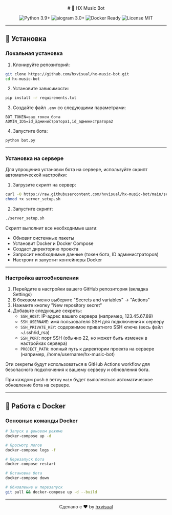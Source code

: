 <div align="center">
# 🎵 HX Music Bot
</div>

<div align="center">

![Python 3.9+](https://img.shields.io/badge/Python-3.9%2B-blue?style=for-the-badge&logo=python)
![aiogram 3.0+](https://img.shields.io/badge/aiogram-3.0%2B-blue?style=for-the-badge)
![Docker Ready](https://img.shields.io/badge/Docker-Ready-blue?style=for-the-badge&logo=docker)
![License MIT](https://img.shields.io/badge/License-MIT-green?style=for-the-badge)

</div>

<hr>

## 🚀 Установка

### Локальная установка

1. Клонируйте репозиторий:

```bash
git clone https://github.com/hxvisual/hx-music-bot.git
cd hx-music-bot
```

2. Установите зависимости:

```bash
pip install -r requirements.txt
```

3. Создайте файл `.env` со следующими параметрами:

```
BOT_TOKEN=ваш_токен_бота
ADMIN_IDS=id_администратора1,id_администратора2
```

4. Запустите бота:

```bash
python bot.py
```

<hr>

### Установка на сервере

Для упрощения установки бота на сервере, используйте скрипт автоматической настройки:

1. Загрузите скрипт на сервер:

```bash
curl -O https://raw.githubusercontent.com/hxvisual/hx-music-bot/main/server_setup.sh
chmod +x server_setup.sh
```

2. Запустите скрипт:

```bash
./server_setup.sh
```

Скрипт выполнит все необходимые шаги:
- Обновит системные пакеты
- Установит Docker и Docker Compose
- Создаст директорию проекта
- Запросит необходимые данные (токен бота, ID администраторов)
- Настроит и запустит контейнеры Docker

<hr>

### Настройка автообновления

1. Перейдите в настройки вашего GitHub репозитория (вкладка Settings)
2. В боковом меню выберите "Secrets and variables" → "Actions"
3. Нажмите кнопку "New repository secret"
4. Добавьте следующие секреты:
   - `SSH_HOST`: IP-адрес вашего сервера (например, 123.45.67.89)
   - `SSH_USERNAME`: имя пользователя SSH для подключения к серверу
   - `SSH_PRIVATE_KEY`: содержимое приватного SSH ключа (весь файл ~/.ssh/id_rsa)
   - `SSH_PORT`: порт SSH (обычно 22, но может быть изменен в настройках сервера)
   - `PROJECT_PATH`: полный путь к директории проекта на сервере (например, /home/username/hx-music-bot)

Эти секреты будут использоваться в GitHub Actions workflow для безопасного подключения к вашему серверу и обновления бота.

При каждом push в ветку `main` будет выполняться автоматическое обновление бота на сервере.

<hr>

## 🐳 Работа с Docker

### Основные команды Docker

```bash
# Запуск в фоновом режиме
docker-compose up -d

# Просмотр логов
docker-compose logs -f

# Перезапуск бота
docker-compose restart

# Остановка бота
docker-compose down

# Обновление и перезапуск
git pull && docker-compose up -d --build
```

<hr>

<div align="center">
  Сделано с ❤️ by <a href="https://github.com/hxvisual">hxvisual</a>
</div> 
